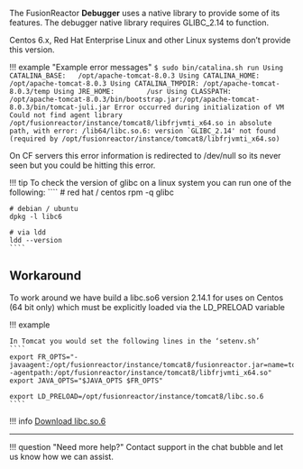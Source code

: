 The FusionReactor **Debugger** uses a native library to provide some of its features. The debugger native library requires GLIBC_2.14 to function.

Centos 6.x, Red Hat Enterprise Linux and other Linux systems don’t provide this version. 

!!! example "Example error messages"
    ````
    $ sudo bin/catalina.sh run
    Using CATALINA_BASE:   /opt/apache-tomcat-8.0.3
    Using CATALINA_HOME:   /opt/apache-tomcat-8.0.3
    Using CATALINA_TMPDIR: /opt/apache-tomcat-8.0.3/temp
    Using JRE_HOME:        /usr
    Using CLASSPATH:       /opt/apache-tomcat-8.0.3/bin/bootstrap.jar:/opt/apache-tomcat-8.0.3/bin/tomcat-juli.jar
    Error occurred during initialization of VM
    Could not find agent library /opt/fusionreactor/instance/tomcat8/libfrjvmti_x64.so in absolute path, with
    error: /lib64/libc.so.6: version `GLIBC_2.14' not found (required by /opt/fusionreactor/instance/tomcat8/libfrjvmti_x64.so)
    ````

On CF servers this error information is redirected to /dev/null so its never seen but you could be hitting this error.

!!! tip 
    To check the version of glibc on a linux system you can run one of the following:
    ````
    # red hat / centos
    rpm -q glibc

    # debian / ubuntu
    dpkg -l libc6

    # via ldd
    ldd --version
    ````

## Workaround

To work around we have build a libc.so6 version 2.14.1 for uses on Centos (64 bit only) which must be explicitly loaded via the LD_PRELOAD variable

!!! example


    In Tomcat you would set the following lines in the ‘setenv.sh’
    ````
    export FR_OPTS="-javaagent:/opt/fusionreactor/instance/tomcat8/fusionreactor.jar=name=tomcat8,address=127.0.0.1:8088 -agentpath:/opt/fusionreactor/instance/tomcat8/libfrjvmti_x64.so"
    export JAVA_OPTS="$JAVA_OPTS $FR_OPTS"

    export LD_PRELOAD=/opt/fusionreactor/instance/tomcat8/libc.so.6
    ````

!!! info
    [Download libc.so.6](/frdocs/downloads/libc.so.6.bz2)

___

!!! question "Need more help?"
    Contact support in the chat bubble and let us know how we can assist. 
